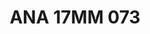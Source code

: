 ---
title: ANA 17MM 073
date: 
draft: false

# descripcion
description : Anillo de plata 925 y nácar. Modelo en color rosa

materials: Plata 925

color: 

dimensions: 17mm diámetro

code: 05-29-1339

type: "Anillos"

categories: []

price: $14.510,00

price_eftvo: $12.330,00

# Images
# first image will be shown in the product page
images:
  # - image: "images/path_to_image"
  # La ubicacion de las imagenes es imagenes/Anillos/Anillos.Nácar/05-29-1339-ana-17mm-073
  - image: "./images/anillos/nácar/05-29-1339-ana-17mm-073.jpg"
---